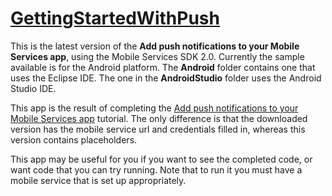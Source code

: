 # [GettingStartedWithPush](./android)

This is the latest version of the **Add push notifications to your Mobile Services app**, using the Mobile Services SDK 2.0. Currently the sample available is for the Android platform. The **Android** folder contains one that uses the Eclipse IDE. The one in the **AndroidStudio** folder uses the Android Studio IDE.

This app is the result of completing the [Add push notifications to your Mobile Services app](http://azure.microsoft.com/en-us/documentation/articles/mobile-services-javascript-backend-android-get-started-push/) tutorial. The only difference is that the downloaded version has the mobile service url and credentials filled in, whereas this version contains placeholders.

This app may be useful for you if you want to see the completed code, or want code that you can try running.
Note that to run it you must have a mobile service that is set up appropriately.



